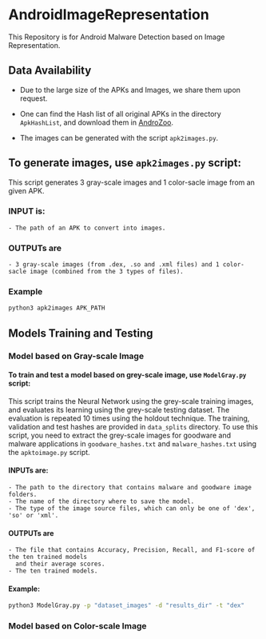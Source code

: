 # AndroidImageRepresentation

This Repository is for Android Malware Detection based on Image Representation.

## Data Availability

- Due to the large size of the APKs and Images, we share them upon request.

- One can find the Hash list of all original APKs in the directory ```ApkHashList```, and download them in [AndroZoo](https://androzoo.uni.lu/).
- The images can be generated with the script ```apk2images.py```.

## To generate images, use ```apk2images.py``` script:

This script generates 3 gray-scale images and 1 color-sacle image from an given APK.

### INPUT is:

```
- The path of an APK to convert into images.
```

### OUTPUTs are

```
- 3 gray-scale images (from .dex, .so and .xml files) and 1 color-sacle image (combined from the 3 types of files).
```

### Example

```bash
python3 apk2images APK_PATH
```

## Models Training and Testing

### Model based on Gray-scale Image

#### To train and test a model based on grey-scale image, use ```ModelGray.py``` script:

This script trains the Neural Network using the grey-scale training images, and evaluates its learning using the grey-scale testing dataset. The evaluation is repeated 10 times using the holdout technique. The training, validation and test hashes are provided in `data_splits` directory. To use this script, you need to extract the grey-scale images for goodware and malware applications in `goodware_hashes.txt` and `malware_hashes.txt` using the `apktoimage.py` script.

#### INPUTs are:

```
- The path to the directory that contains malware and goodware image folders.
- The name of the directory where to save the model.
- The type of the image source files, which can only be one of 'dex', 'so' or 'xml'.
```

#### OUTPUTs are

```
- The file that contains Accuracy, Precision, Recall, and F1-score of the ten trained models
  and their average scores.
- The ten trained models.
```

#### Example:

```bash
python3 ModelGray.py -p "dataset_images" -d "results_dir" -t "dex"
```

### Model based on Color-scale Image

